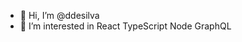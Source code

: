 - 👋 Hi, I’m @ddesilva
- 👀 I’m interested in
React
TypeScript
Node
GraphQL

<!---
ddesilva/ddesilva is a ✨ special ✨ repository because its `README.md` (this file) appears on your GitHub profile.
You can click the Preview link to take a look at your changes.
--->
